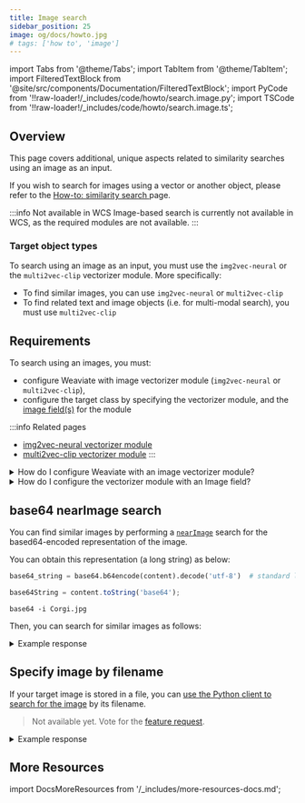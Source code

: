 ```yaml
---
title: Image search
sidebar_position: 25
image: og/docs/howto.jpg
# tags: ['how to', 'image']
---
```


import Tabs from '@theme/Tabs';
import TabItem from '@theme/TabItem';
import FilteredTextBlock from '@site/src/components/Documentation/FilteredTextBlock';
import PyCode from '!!raw-loader!/_includes/code/howto/search.image.py';
import TSCode from '!!raw-loader!/_includes/code/howto/search.image.ts';

## Overview

This page covers additional, unique aspects related to similarity searches using an image as an input.

If you wish to search for images using a vector or another object, please refer to the [How-to: similarity search ](./similarity.md) page.

:::info Not available in WCS
Image-based search is currently not available in WCS, as the required modules are not available.
:::

### Target object types

To search using an image as an input, you must use the `img2vec-neural` or the `multi2vec-clip` vectorizer module. More specifically:
- To find similar images, you can use `img2vec-neural` or `multi2vec-clip`
- To find related text and image objects (i.e. for multi-modal search), you must use `multi2vec-clip`

## Requirements

To search using an images, you must:
* configure Weaviate with image vectorizer module (`img2vec-neural` or `multi2vec-clip`),
* configure the target class by specifying the vectorizer module, and the [image field(s)](../modules/retriever-vectorizer-modules/img2vec-neural.md#schema-configuration) for the module

:::info Related pages
- [img2vec-neural vectorizer module](../modules/retriever-vectorizer-modules/img2vec-neural.md)
- [multi2vec-clip vectorizer module](../modules/retriever-vectorizer-modules/multi2vec-clip.md)
:::

<details>
  <summary>How do I configure Weaviate with an image vectorizer module?</summary>

You must enable the desired vectorizer module and specify the inference API address in the relevant configuration file (e.g. `docker-compose.yml`). 

For example, to enable the `multi2vec-clip` module, configure it as follows:

```yaml
services:
  weaviate:
    environment:
      CLIP_INFERENCE_API: 'http://multi2vec-clip:8080'
      DEFAULT_VECTORIZER_MODULE: 'multi2vec-clip'
      ENABLE_MODULES: 'multi2vec-clip'
  multi2vec-clip:
    image: semitechnologies/multi2vec-clip:sentence-transformers-clip-ViT-B-32-multilingual-v1
    environment:
      ENABLE_CUDA: '0'
```

And 


</details>

<details>
  <summary>How do I configure the vectorizer module with an Image field?</summary>

Add 

```yaml
services:
  weaviate:
    environment:
      ENABLE_MODULES: 'text2vec-transformers,multi2vec-clip'
```

</details>

## base64 nearImage search

You can find similar images by performing a [`nearImage`](../modules/retriever-vectorizer-modules/img2vec-neural.md#nearimage-search) search for the based64-encoded representation of the image. 

You can obtain this representation (a long string) as below:

<Tabs groupId="languages">
  <TabItem value="py" label="Python">

  ```python
  base64_string = base64.b64encode(content).decode('utf-8')  # standard library module
  ```
  </TabItem>
  <TabItem value="js" label="TypeScript">

  ```typescript
  base64String = content.toString('base64');
  ```
  </TabItem>
  <TabItem value="curl" label="Shell">

  ```shell
  base64 -i Corgi.jpg
  ```
  </TabItem>
</Tabs>


Then, you can search for similar images as follows:

<Tabs groupId="languages">
  <TabItem value="py" label="Python">
    <FilteredTextBlock
      text={PyCode}
      startMarker="# base64 START"
      endMarker="# base64 END"
      language="py"
    />
  </TabItem>

  <TabItem value="js" label="TypeScript">
    <FilteredTextBlock
      text={TSCode}
      startMarker="// base64 START"
      endMarker="// base64 END"
      language="ts"
    />
  </TabItem>
</Tabs>


<details>
  <summary>Example response</summary>

  <FilteredTextBlock
    text={PyCode}
    startMarker="# Expected base64 results START"
    endMarker="# Expected base64 results END"
    language="json"
  />

</details>


## Specify image by filename

If your target image is stored in a file, you can [use the Python client to search for the image](https://weaviate-python-client.readthedocs.io/en/stable/weaviate.gql.html#weaviate.gql.get.GetBuilder.with_near_image) by its filename.

<Tabs groupId="languages">
  <TabItem value="py" label="Python">
    <FilteredTextBlock
      text={PyCode}
      startMarker="# ImageFileSearch START"
      endMarker="# ImageFileSearch END"
      language="py"
    />
  </TabItem>

  <TabItem value="js" label="TypeScript">

  > Not available yet. Vote for the [feature request](https://github.com/weaviate/typescript-client/issues/65).

  </TabItem>
</Tabs>

<details>
  <summary>Example response</summary>

  <FilteredTextBlock
    text={PyCode}
    startMarker="# Expected base64 results START"
    endMarker="# Expected base64 results END"
    language="json"
  />

</details>

[//]: # (## Distance threshold)

[//]: # ()
[//]: # (You can set a threshold for similarity search by setting a maximum `distance`. The distance indicates how dissimilar two images are.)

[//]: # ()
[//]: # (<Tabs groupId="languages">)

[//]: # (  <TabItem value="py" label="Python">)

[//]: # (    <FilteredTextBlock)

[//]: # (      text={PyCode})

[//]: # (      startMarker="# Distance START")

[//]: # (      endMarker="# Distance END")

[//]: # (      language="py")

[//]: # (    />)

[//]: # (  </TabItem>)

[//]: # ()
[//]: # (  <TabItem value="js" label="TypeScript">)

[//]: # (    <FilteredTextBlock)

[//]: # (      text={TSCode})

[//]: # (      startMarker="// Distance START")

[//]: # (      endMarker="// Distance END")

[//]: # (      language="ts")

[//]: # (    />)

[//]: # (  </TabItem>)

[//]: # (</Tabs>)

[//]: # ()
[//]: # ()
[//]: # (<details>)

[//]: # (  <summary>Example response</summary>)

[//]: # ()
[//]: # (  <FilteredTextBlock)

[//]: # (    text={PyCode})

[//]: # (    startMarker="# Expected Distance results START")

[//]: # (    endMarker="# Expected Distance results END")

[//]: # (    language="json")

[//]: # (  />)

[//]: # ()
[//]: # (</details>)

## More Resources

import DocsMoreResources from '/_includes/more-resources-docs.md';

<DocsMoreResources />

